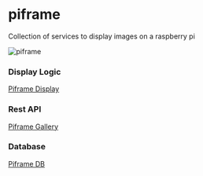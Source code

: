 # piframe
Collection of services to display images on a raspberry pi

![piframe](https://github.com/wasartin/piframe/assets/22924249/2834f2d4-0491-4731-aa8f-8d8a982a3d85)

### Display Logic
[Piframe Display](https://github.com/wasartin/piframe-display)

### Rest API
[Piframe Gallery](https://github.com/wasartin/pi-gallery)

### Database
[Piframe DB](https://github.com/wasartin/photo-db)
